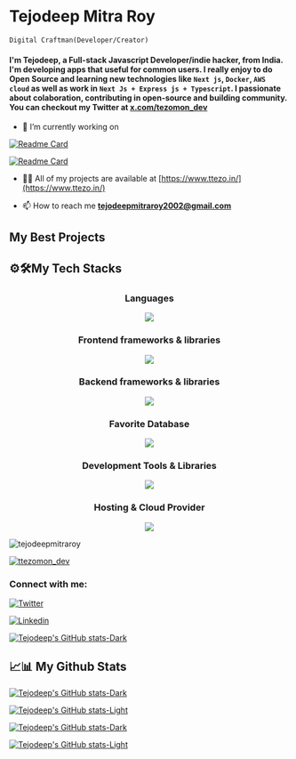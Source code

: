 # Tejodeep Mitra Roy

`Digital Craftman(Developer/Creator)`

#### I'm Tejodeep, a Full-stack Javascript Developer/indie hacker, from India. I'm developing apps that useful for common users. I really enjoy to do Open Source and learning new technologies like `Next js`, `Docker`, `AWS cloud` as well as work in `Next Js + Express js + Typescript`. I passionate about colaboration, contributing in open-source and building community. You can checkout my Twitter at [x.com/tezomon_dev](https://x.com/tezomon_dev)

- 🔭 I’m currently working on

[![Readme Card](https://github-readme-stats.vercel.app/api/pin/?username=tejodeepmitraroy&layout=compact&repo=vedo-video-calling-app&theme=catppuccin_mocha#gh-dark-mode-only)](https://github.com/tejodeepmitraroy/vedo-video-calling-app)

[![Readme Card](https://github-readme-stats.vercel.app/api/pin/?username=tejodeepmitraroy&layout=compact&repo=vedo-video-calling-app&theme=catppuccin_latte#gh-light-mode-only)](https://github.com/tejodeepmitraroy/vedo-video-calling-app)

- 👨‍💻 All of my projects are available at [https://www.ttezo.in/](https://www.ttezo.in/)

- 📫 How to reach me **<tejodeepmitraroy2002@gmail.com>**

## My Best Projects

## ⚙️🛠️My Tech Stacks

<h3 align="center">Languages</h3>

<p align="center">
  <a href="https://skillicons.dev">
    <img src="https://skillicons.dev/icons?i=js,ts" />
  </a>
</p>

<!-- [![My Skills](https://skillicons.dev/icons?i=js,ts)](https://skillicons.dev) -->

<h3 align="center">Frontend frameworks & libraries</h3>


<!-- ### Frontend frameworks & libraries -->

<p align="center">
  <a href="https://skillicons.dev">
    <img src="https://skillicons.dev/icons?i=next,react,tailwind,redux,jest" />
  </a>
</p>

<!-- [![My Skills](https://skillicons.dev/icons?i=next,react,tailwind,redux,jest)](https://skillicons.dev) -->

<h3 align="center">Backend frameworks & libraries</h3>

<!-- ### Backend frameworks & libraries -->

<p align="center">
  <a href="https://skillicons.dev">
    <img src="https://skillicons.dev/icons?i=next,express,nodejs,prisma" />
  </a>
</p>

<!-- [![My Skills](https://skillicons.dev/icons?i=next,express,nodejs,prisma,)](https://skillicons.dev) -->

<h3 align="center">Favorite Database</h3>

<!-- ### Favorite Database -->

<p align="center">
  <a href="https://skillicons.dev">
    <img src="https://skillicons.dev/icons?i=postgres,mysql,mongodb,planetscale,supabase,redis" />
  </a>
</p>

<!-- [![My Skills](https://skillicons.dev/icons?i=postgres,mysql,mongodb,planetscale,supabase,redis)](https://skillicons.dev) -->

<h3 align="center"> Development Tools & Libraries</h3>

<!-- ### Development Tools & Libraries -->

<p align="center">
  <a href="https://skillicons.dev">
    <img src="https://skillicons.dev/icons?i=git,github,docker,postman" />
  </a>
</p>

<!-- [![My Skills](https://skillicons.dev/icons?i=git,github,docker,postman)](https://skillicons.dev) -->

<h3 align="center"> Hosting & Cloud Provider</h3>


<!-- ### Hosting & Cloud -->

<p align="center">
  <a href="https://skillicons.dev">
    <img src="https://skillicons.dev/icons?i=vercel,netlify,aws,gcp" />
  </a>
</p>

<!--
[![My Skills](https://skillicons.dev/icons?i=vercel,netlify,aws,gcp)](https://skillicons.dev) -->

<p align="left"> <img src="https://komarev.com/ghpvc/?username=tejodeepmitraroy&label=Profile%20views&color=0e75b6&style=flat" alt="tejodeepmitraroy" /> </p>

<p align="left"> <a href="https://twitter.com/ttezomon_dev" target="blank"><img src="https://img.shields.io/twitter/follow/ttezomon_dev?logo=twitter&style=for-the-badge" alt="ttezomon_dev" /></a> </p>

<h3 align="left">Connect with me:</h3>

[![Twitter](https://skillicons.dev/icons?i=twitter)](https://www.linkedin.com/in/tejodeepmitraroy/)

[![Linkedin](https://skillicons.dev/icons?i=linkedin)](https://www.linkedin.com/in/tejodeepmitraroy/)

[![Tejodeep's GitHub stats-Dark](https://github-profile-trophy.vercel.app/?username=tejodeepmitraroy)](https://github-readme-stats.vercel.app/api/top-langs?username=tejodeepmitraroy&show_icons=true&locale=en&layout=compact&theme=catppuccin_mocha#gh-dark-mode-only)



## 📈📊 My Github Stats

[![Tejodeep's GitHub stats-Dark](https://github-readme-stats.vercel.app/api?username=tejodeepmitraroy&show_icons=true&theme=catppuccin_mocha#gh-dark-mode-only)](https://github-readme-stats.vercel.app/api?username=tejodeepmitraroy&show_icons=true&theme=catppuccin_mocha#gh-dark-mode-only)

[![Tejodeep's GitHub stats-Light](https://github-readme-stats.vercel.app/api?username=tejodeepmitraroy&show_icons=true&theme=catppuccin_latte#gh-light-mode-only)](https://github-readme-stats.vercel.app/api?username=tejodeepmitraroy&show_icons=true&theme=catppuccin_latte#gh-light-mode-only)

[![Tejodeep's GitHub stats-Dark](https://github-readme-stats.vercel.app/api/top-langs?username=tejodeepmitraroy&show_icons=true&locale=en&layout=compact&theme=catppuccin_mocha#gh-dark-mode-only)](https://github-readme-stats.vercel.app/api/top-langs?username=tejodeepmitraroy&show_icons=true&locale=en&layout=compact&theme=catppuccin_mocha#gh-dark-mode-only)

[![Tejodeep's GitHub stats-Light](https://github-readme-stats.vercel.app/api/top-langs?username=tejodeepmitraroy&show_icons=true&locale=en&layout=compact&theme=catppuccin_latte#gh-light-mode-only)](https://github-readme-stats.vercel.app/api/top-langs?username=tejodeepmitraroy&show_icons=true&locale=en&layout=compact&theme=catppuccin_latte#gh-light-mode-only)
